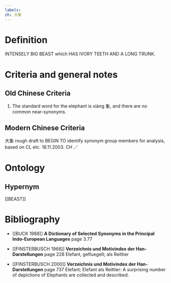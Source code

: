 ```yaml
---
labels: 
zh: 大象
---
```


# Definition
INTENSELY BIG BEAST which HAS IVORY TEETH AND A LONG TRUNK.
# Criteria and general notes
## Old Chinese Criteria
1. The standard word for the elephant is xiàng 象, and there are no common near-synonyms.
## Modern Chinese Criteria
大象
rough draft to BEGIN TO identify synonym group members for analysis, based on CL etc. 18.11.2003. CH ／
# Ontology

## Hypernym
[[BEAST]]
# Bibliography
- [[BUCK 1988]]
**A Dictionary of Selected Synonyms in the Principal Indo-European Languages** page 3.77

- [[FINSTERBUSCH 1966]]
**Verzeichnis und Motivindex der Han-Darstellungen** page 228
Elefant, gefluegelt; als Reittier
- [[FINSTERBUSCH 2000]]
**Verzeichnis und Motivindex der Han-Darstellungen** page 737
Elefant; Elefant als Reittier:
A surprising number of depictions of Elephants are collected and described.